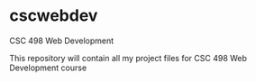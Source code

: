 # cscwebdev

CSC 498 Web Development

This repository will contain all my project files for CSC 498 Web Development course


